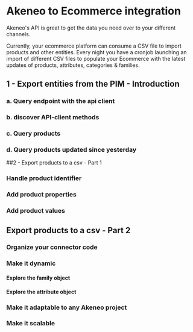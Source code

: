 # Akeneo to Ecommerce integration

Akeneo's API is great to get the data you need over to your different channels.

Currently, your ecommerce platform can consume a CSV file to import products and other entities. 
Every night you have a cronjob launching an import of different CSV files to populate your Ecommerce with the latest updates of products, attributes, categories & families.
## 1 - Export entities from the PIM - Introduction
### a. Query endpoint with the api client
### b. discover API-client methods
### c. Query products
### d. Query products updated since yesterday

##2 - Export products to a csv - Part 1
### Handle product identifier
### Add product properties
### Add product values

## Export products to a csv - Part 2
### Organize your connector code
### Make it dynamic
#### Explore the family object
#### Explore the attribute object
### Make it adaptable to any Akeneo project
### Make it scalable

